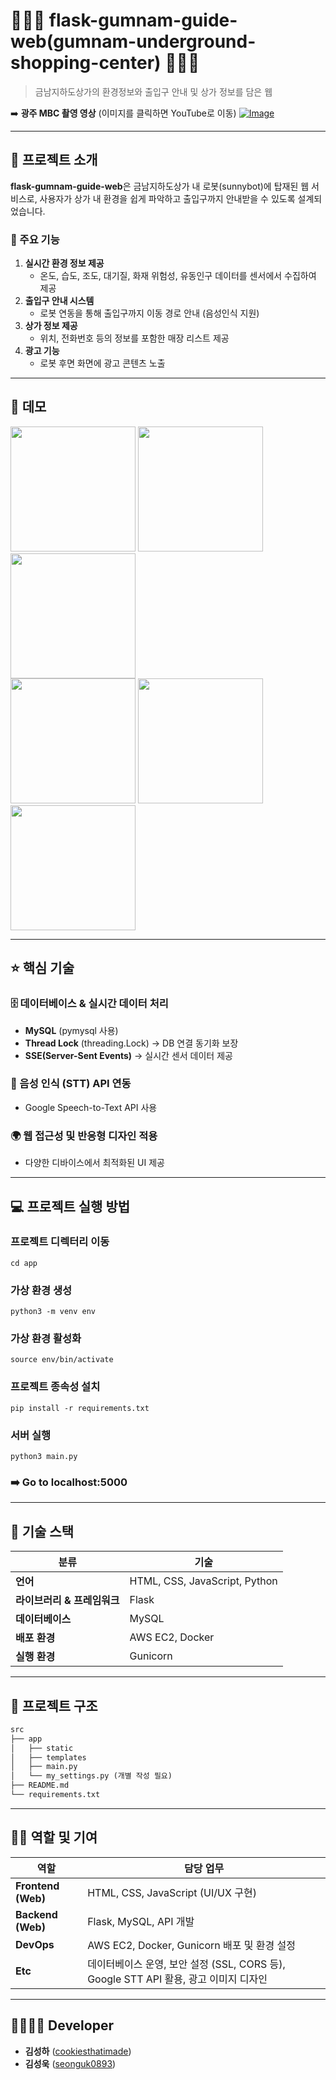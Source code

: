 # 💁🏻‍♀️ flask-gumnam-guide-web(gumnam-underground-shopping-center) 💁🏻‍♀️



> 금남지하도상가의 환경정보와 출입구 안내 및 상가 정보를 담은 웹



➡️ **광주 MBC 촬영 영상** (이미지를 클릭하면 YouTube로 이동)
[![Image](https://github.com/user-attachments/assets/e9924821-8749-4864-b254-969d3ff5f64c)](https://youtu.be/LndJn0Z4PwM)


---

## 📖 프로젝트 소개

**flask-gumnam-guide-web**은 금남지하도상가 내 로봇(sunnybot)에 탑재된 웹 서비스로, 사용자가 상가 내 환경을 쉽게 파악하고 출입구까지 안내받을 수 있도록 설계되었습니다.

### 🔹 주요 기능

1. **실시간 환경 정보 제공**
   - 온도, 습도, 조도, 대기질, 화재 위험성, 유동인구 데이터를 센서에서 수집하여 제공
2. **출입구 안내 시스템**
   - 로봇 연동을 통해 출입구까지 이동 경로 안내 (음성인식 지원)
3. **상가 정보 제공**
   - 위치, 전화번호 등의 정보를 포함한 매장 리스트 제공
4. **광고 기능**
   - 로봇 후면 화면에 광고 콘텐츠 노출
---
## 🎥 데모

<p align="left">
    <img src="https://github.com/user-attachments/assets/49fa61b8-b9c3-4380-a161-2119d55ad99f" width="200" />
    <img src="https://github.com/user-attachments/assets/bb2bc783-26b3-41af-893e-72ded572fd49" width="200" />
    <img src="https://github.com/user-attachments/assets/7d5c02ee-e9eb-42e5-a656-3636d8805d70" width="200" />
  <br>
    <img src="https://github.com/user-attachments/assets/3dd824d6-33d8-4d86-87eb-003120a24213" width="200" />
    <img src="https://github.com/user-attachments/assets/403927dd-559f-40fb-a684-395c4a10097c" width="200" />
    
  <br>
    <img src="https://github.com/user-attachments/assets/56ccc73a-8d5a-45a7-8a0c-ccf7d2f80359" width="200" />
</p>

---

## ⭐ 핵심 기술
### 🗄 데이터베이스 & 실시간 데이터 처리

- **MySQL** (pymysql 사용)
- **Thread Lock** (threading.Lock) → DB 연결 동기화 보장
- **SSE(Server-Sent Events)** → 실시간 센서 데이터 제공

### 🎤 음성 인식 (STT) API 연동

- Google Speech-to-Text API 사용

### 🌍 웹 접근성 및 반응형 디자인 적용

- 다양한 디바이스에서 최적화된 UI 제공

---

## 💻 프로젝트 실행 방법

### 프로젝트 디렉터리 이동
```
cd app
```
### 가상 환경 생성
```
python3 -m venv env
```
### 가상 환경 활성화
```
source env/bin/activate
```
### 프로젝트 종속성 설치
```
pip install -r requirements.txt
```
### 서버 실행
```
python3 main.py
```
### ➡️ Go to localhost:5000

---

## 🔧 기술 스택

| **분류**            | **기술**                        |
| ----------------- | ----------------------------- |
| **언어**            | HTML, CSS, JavaScript, Python |
| **라이브러리 & 프레임워크** | Flask                         |
| **데이터베이스**        | MySQL                         |
| **배포 환경**         | AWS EC2, Docker               |
| **실행 환경**         | Gunicorn                      |

---

## 📁 프로젝트 구조

```markdown
src
├── app
│   ├── static
│   ├── templates
│   ├── main.py
│   └── my_settings.py (개별 작성 필요)
├── README.md
└── requirements.txt
```

---

## 👨‍💻 역할 및 기여

| 역할                 | 담당 업무                                                         |
| ------------------ | ------------------------------------------------------------- |
| **Frontend (Web)** | HTML, CSS, JavaScript (UI/UX 구현)                              |
| **Backend (Web)**  | Flask, MySQL, API 개발                                          |
| **DevOps**         | AWS EC2, Docker, Gunicorn 배포 및 환경 설정                          |
| **Etc**             | 데이터베이스 운영, 보안 설정 (SSL, CORS 등), Google STT API 활용, 광고 이미지 디자인 |

---

## 👨‍👩‍👧‍👦 Developer
*  **김성하** ([cookiesthatimade](https://github.com/cookiesthatimade))
*  **김성욱** ([seonguk0893](https://github.com/seonguk0893))
